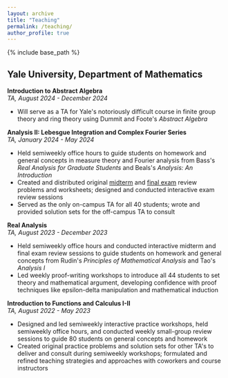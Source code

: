 ```yaml
---
layout: archive
title: "Teaching"
permalink: /teaching/
author_profile: true
---
```


{% include base_path %}

## Yale University, Department of Mathematics

**Introduction to Abstract Algebra**\
_TA, August 2024 - December 2024_
* Will serve as a TA for Yale's notoriously difficult course in finite group theory and ring theory using Dummit and Foote's _Abstract Algebra_

**Analysis II: Lebesgue Integration and Complex Fourier Series**\
_TA, January 2024 - May 2024_
* Held semiweekly office hours to guide students on homework and general concepts in measure theory and Fourier analysis from Bass's _Real Analysis for Graduate Students_ and Beals's _Analysis: An Introduction_
* Created and distributed original [midterm](../files/Math_305_midterm_review_worksheet.pdf) and [final exam](../files/Math_305_final_review_worksheet.pdf) review problems and worksheets; designed and conducted interactive exam review sessions
* Served as the only on-campus TA for all 40 students; wrote and provided solution sets for the off-campus TA to consult

**Real Analysis**\
_TA, August 2023 - December 2023_
* Held semiweekly office hours and conducted interactive midterm and final exam review sessions to guide students on homework and general concepts from Rudin's _Principles of Mathematical Analysis_ and Tao's _Analysis I_
* Led weekly proof-writing workshops to introduce all 44 students to set theory and mathematical argument, developing confidence with proof techniques like epsilon-delta manipulation and mathematical induction

**Introduction to Functions and Calculus I-II**\
_TA, August 2022 - May 2023_
* Designed and led semiweekly interactive practice workshops, held semiweekly office hours, and conducted weekly small-group review sessions to guide 80 students on general concepts and homework
* Created original practice problems and solution sets for other TA's to deliver and consult during semiweekly workshops; formulated and refined teaching strategies and approaches with coworkers and course instructors
